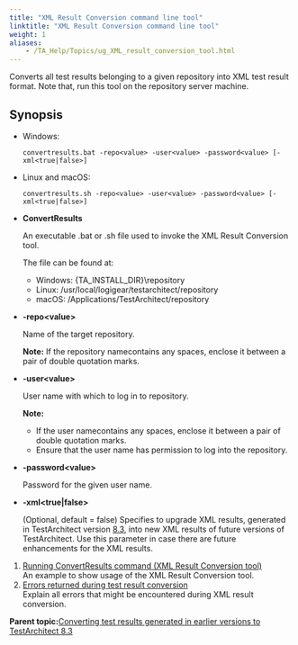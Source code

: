 ```yaml
--- 
title: "XML Result Conversion command line tool"
linktitle: "XML Result Conversion command line tool"
weight: 1
aliases: 
    - /TA_Help/Topics/ug_XML_result_conversion_tool.html
---
```


Converts all test results belonging to a given repository into XML test result format. Note that, run this tool on the repository server machine.

## Synopsis

-   Windows:

    ```
    convertresults.bat -repo<value> -user<value> -password<value> [-xml<true|false>]
    ```

-   Linux and macOS:

    ```
    convertresults.sh -repo<value> -user<value> -password<value> [-xml<true|false>]
    ```


-   **ConvertResults**

    An executable .bat or .sh file used to invoke the XML Result Conversion tool.

    The file can be found at:

    -   Windows: \{TA\_INSTALL\_DIR\}\\repository
    -   Linux: /usr/local/logigear/testarchitect/repository
    -   macOS: /Applications/TestArchitect/repository
-   **-repo<value\>**

    Name of the target repository.

    **Note:** If the repository namecontains any spaces, enclose it between a pair of double quotation marks.

-   **-user<value\>**

    User name with which to log in to repository.

    **Note:**

    -   If the user namecontains any spaces, enclose it between a pair of double quotation marks.
    -   Ensure that the user name has permission to log into the repository.
-   **-password<value\>**

    Password for the given user name.

-   **-xml<true\|false\>**

    \(Optional, default = false\) Specifies to upgrade XML results, generated in TestArchitect version [8.3](/TA_ReleaseNotes/DITA_source/Whats_New_8.3.html), into new XML results of future versions of TestArchitect. Use this parameter in case there are future enhancements for the XML results.


1.  [Running ConvertResults command \(XML Result Conversion tool\)](/TA_Help/Topics/ug_XML_result_conversion_tool_example.html)  
An example to show usage of the XML Result Conversion tool.
2.  [Errors returned during test result conversion](/TA_Help/Topics/ug_results_conversion_error_code.html)  
Explain all errors that might be encountered during XML result conversion.

**Parent topic:**[Converting test results generated in earlier versions to TestArchitect 8.3](/TA_Help/Topics/ug_XML_result_conversion.html)

